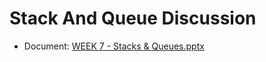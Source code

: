 # Stack And Queue Discussion

- Document: [WEEK 7 - Stacks & Queues.pptx](https://github.com/user-attachments/files/17674440/WEEK.7.-.Stacks.Queues.pptx)
